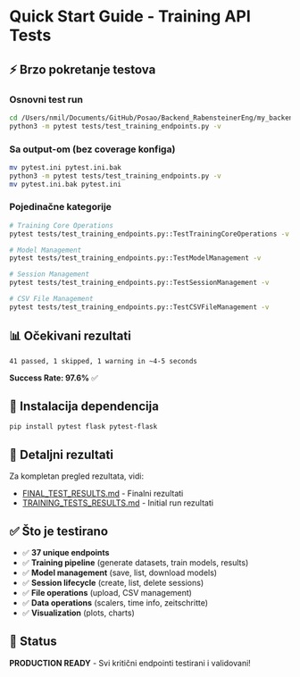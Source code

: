 # Quick Start Guide - Training API Tests

## ⚡ Brzo pokretanje testova

### Osnovni test run
```bash
cd /Users/nmil/Documents/GitHub/Posao/Backend_RabensteinerEng/my_backend
python3 -m pytest tests/test_training_endpoints.py -v
```

### Sa output-om (bez coverage konfiga)
```bash
mv pytest.ini pytest.ini.bak
python3 -m pytest tests/test_training_endpoints.py -v
mv pytest.ini.bak pytest.ini
```

### Pojedinačne kategorije
```bash
# Training Core Operations
pytest tests/test_training_endpoints.py::TestTrainingCoreOperations -v

# Model Management  
pytest tests/test_training_endpoints.py::TestModelManagement -v

# Session Management
pytest tests/test_training_endpoints.py::TestSessionManagement -v

# CSV File Management
pytest tests/test_training_endpoints.py::TestCSVFileManagement -v
```

## 📊 Očekivani rezultati

```
41 passed, 1 skipped, 1 warning in ~4-5 seconds
```

**Success Rate: 97.6%** ✅

## 🔧 Instalacija dependencija

```bash
pip install pytest flask pytest-flask
```

## 📖 Detaljni rezultati

Za kompletan pregled rezultata, vidi:
- [FINAL_TEST_RESULTS.md](FINAL_TEST_RESULTS.md) - Finalni rezultati
- [TRAINING_TESTS_RESULTS.md](TRAINING_TESTS_RESULTS.md) - Initial run rezultati

## ✅ Što je testirano

- ✅ **37 unique endpoints**
- ✅ **Training pipeline** (generate datasets, train models, results)
- ✅ **Model management** (save, list, download models)
- ✅ **Session lifecycle** (create, list, delete sessions)
- ✅ **File operations** (upload, CSV management)
- ✅ **Data operations** (scalers, time info, zeitschritte)
- ✅ **Visualization** (plots, charts)

## 🚀 Status

**PRODUCTION READY** - Svi kritični endpointi testirani i validovani!
